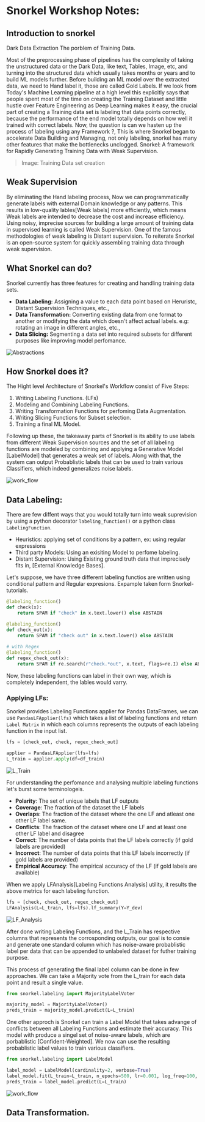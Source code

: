 # Snorkel Workshop Notes:

## Introduction to snorkel

Dark Data Extraction
The porblem of Training Data.

Most of the preprocessing phase of pipelines has the complexity of 
taking the unstructured data or the Dark Data, like text, Tables, Image, etc, and turning into the structured data which usually takes months or years and to build ML models further.
Before building an ML model over the extracted data, we need to Hand label it, those are called Gold Labels. If we look from Today's Machine Learning pipeline at a high level this explicitly says that people spent most of the time on creating the Training Dataset and little hustle over Feature Engineering as Deep Learning makes it easy, the crucial part of creating a Training data set is labeling that data points correctly, because the performance of the end model totally depends on how well it trained with correct labels. Now, the question is can we hasten up the process of labeling using any Framework ?, This is where Snorkel began to accelerate Data Building and Managing, not only labeling, snorkel has many other features that make the bottlenecks unclogged.
Snorkel: A framework for Rapidly Generating Training Data with Weak Supervision.
> Image: Training Data set creation
## Weak Supervision
By eliminating the Hand labeling process, Now we can programmatically generate labels with external Domain knowledge or any patterns. This results in low-quality lables[Weak labels] more efficiently, which means Weak labels are intended to decrease the cost and increase efficiency. 
Using noisy, imprecise sources for building a large amount of training data in supervised learning is called Weak Supervision. One of the famous methodologies of weak labeling is Distant supervision.
To reiterate Snorkel is an open-source system for quickly assembling training data through weak supervision.

## What Snorkel can do?
Snorkel currently has three features for creating and handling training data sets.
- **Data Labeling:** Assigning a value to each data point based on Heruristc, Distant Supervision Techniques, etc.,
- **Data Transformation:** Converting existing data from one format to another or modifying the data which doesn't affect actual labels. e.g: rotating an image in different angles, etc.,
- **Data Slicing:** Segmenting a data set into required subsets for different purposes like improving model perfomance.

![Abstractions](/Images/fig_abstractions.png)


## How Snorkel does it?
The Hight level Architecture of Snorkel's Workflow consist of Five Steps:

1. Writing Labeling Functions. (LFs) 
2. Modeling and Combining Labeling Functions.
3. Writing Transformation Functions for perfoming Data Augmentation.
4. Writing Slicing Functions for Subset selection.
5. Training a final ML Model.

Following up these, the takeaway parts of Snorkel is its ability to use labels from different Weak Supervision sources and the set of all labeling functions are modeled by combining and applying a Generative Model [LabelModel] that generates a weak set of labels.
Along with that, the system can output Probablistic labels that can be used to train various Classifiers, which indeed generalizes noise labels.

![work_flow](/Images/Snorkel_HighLevel_WorkFlow.png)


## Data Labeling:
There are few diffent ways that you would totally turn into weak suprevision by using  a python decorator `labeling_function()` or a python class `LabelingFunction`.
-   Heuristics: applying set of conditions by a pattern, ex: using regular expressions
-   Third party Models: Using an exisiting Model to perfome labeling.
-   Distant Supervision: Using Existing ground truth data that imprecisely fits in, [External Knowledge Bases].

Let's suppose, we have three different labeling functios are written using conditional pattern and Regular expresions.
Expample taken form Snorkel-tutorials.

```python
@labeling_function()
def check(x):
    return SPAM if "check" in x.text.lower() else ABSTAIN

@labeling_function()
def check_out(x):
    return SPAM if "check out" in x.text.lower() else ABSTAIN
  
# with Regex
@labeling_function()
def regex_check_out(x):
    return SPAM if re.search(r"check.*out", x.text, flags=re.I) else ABSTAIN
```
Now, these labeling functions can label in their own way, which is completely independent, the lables would varry. 

### Applying LFs:
Snorkel provides Labeling Functions applier for Pandas DataFrames, we can use `PandasLFApplier(lfs)` which takes a list of labeling functions and return `Label Matrix` in which each columns represents the outputs of each labeling function in the input list.
```python
lfs = [check_out, check, regex_check_out]

applier = PandasLFApplier(lfs=lfs)
L_train = applier.apply(df=df_train)
```
![L_Train](/Images/L_Train.png)

For understanding the perfomance and analysing multiple labeling functions let's burst some terminologeis.

-   **Polarity**: The set of unique labels that LF outputs
-   **Coverage**: The fraction of the dataset the LF labels
-   **Overlaps**: The fraction of the dataset where the one LF and atleast one other LF label same.
-   **Conflicts**: The fraction of the dataset where one LF and at least one other LF label and disagree
-   **Correct**: The number of data points that the LF labels correctly (if gold labels are provided)
-   **Incorrect**: The number of data points that this LF labels incorrectly (if gold labels are provided)
-   **Empirical Accuracy**: The empirical accuracy of the LF (if gold labels are available)

When we apply LFAnalysis[Labeling Functions Analysis] utility, it results the above metrics for each labeling function. 
```python
lfs = [check, check_out, regex_check_out]
LFAnalysis(L=L_train, lfs=lfs).lf_summary(Y=Y_dev)
```
![LF_Analysis](/Images/LFAnalysis.png)

After done writing Labeling Functions, and the L_Train has respective columns that represents the corrosponding outputs, our goal is to consie and  generate one standard column which has noise-aware probablistic label per data that can be appended to unlabeled dataset for futher training purpose.

This process of generating the final label column can be done in few approaches. We can take a Majority vote from the L_train for each data point and result a single value.

```python
from snorkel.labeling import MajorityLabelVoter

majority_model = MajorityLabelVoter()
preds_train = majority_model.predict(L=L_train)
```
One other approch is Snorkel can train a Label Model that takes advange of conflicts between all Labeling Functions and estimate their accuracy. This model with produce a singel set of noise-aware labels, which are porbablistic [Confident-Weighted]. We now can use the resulting probablistic label values to train various classifiers.  
```python
from snorkel.labeling import LabelModel

label_model = LabelModel(cardinality=2, verbose=True)
label_model.fit(L_train=L_train, n_epochs=500, lr=0.001, log_freq=100, seed=123)
preds_train = label_model.predict(L=L_train)
```

![work_flow](/Images/snorkel_Labeling_overview.png)

## Data Transformation.





